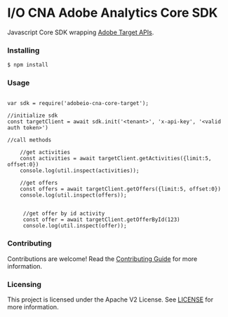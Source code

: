 # I/O CNA Adobe Analytics Core SDK
Javascript Core SDK wrapping [Adobe Target APIs](https://developers.adobetarget.com/api/).


### Installing 

```bash
$ npm install
```

### Usage
```

var sdk = require('adobeio-cna-core-target');

//initialize sdk
const targetClient = await sdk.init('<tenant>', 'x-api-key', '<valid auth token>')

//call methods

    //get activities
    const activities = await targetClient.getActivities({limit:5, offset:0})
    console.log(util.inspect(activities));

    //get offers
    const offers = await targetClient.getOffers({limit:5, offset:0})
    console.log(util.inspect(offers));


     //get offer by id activity
     const offer = await targetClient.getOfferById(123)
     console.log(util.inspect(offer));
``` 

### Contributing

Contributions are welcome! Read the [Contributing Guide](./.github/CONTRIBUTING.md) for more information.

### Licensing

This project is licensed under the Apache V2 License. See [LICENSE](LICENSE) for more information.
